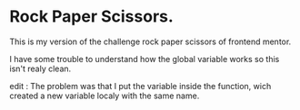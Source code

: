 # Rock Paper Scissors.

This is my version of the challenge rock paper scissors of frontend mentor.

I have some trouble to understand how the global variable works so this isn't realy clean.

edit : The problem was that I put the variable inside the function, wich created a new variable localy with the same name.
